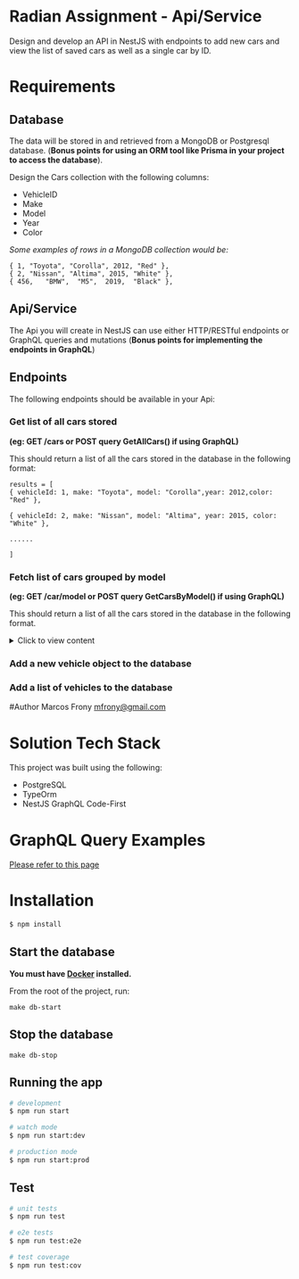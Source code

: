 Radian Assignment - Api/Service
===============================

Design and develop an API in NestJS with endpoints to add new cars and view the list of saved cars as well as a single car by ID.

# Requirements

## Database

The data will be stored in and retrieved from a MongoDB or Postgresql database. (**Bonus points for using an ORM tool like Prisma in your project to access the database**).

Design the Cars collection with the following columns:
- VehicleID
- Make
- Model
- Year
- Color

*Some examples of rows in a MongoDB collection would be:*
```text
{ 1, "Toyota", "Corolla", 2012, "Red" },
{ 2, "Nissan", "Altima", 2015, "White" },
{ 456,   "BMW",  "M5",  2019,  "Black" },
```

## Api/Service
The Api you will create in NestJS can use either HTTP/RESTful endpoints or GraphQL queries and mutations (**Bonus points for implementing the endpoints in GraphQL**)

## Endpoints

The following endpoints should be available in your Api:

### Get list of all cars stored 
**(eg: GET /cars or POST query GetAllCars() if using GraphQL)**

This should return a list of all the cars stored in the database in the following format:
```text
results = [
{ vehicleId: 1, make: "Toyota", model: "Corolla",year: 2012,color: "Red" },

{ vehicleId: 2, make: "Nissan", model: "Altima", year: 2015, color: "White" },

......

]
```

### Fetch list of cars grouped by model 
**(eg: GET /car/model or POST query GetCarsByModel() if using GraphQL)**

This should return a list of all the cars stored in the database in the following format. 
<details>

<summary>Click to view content</summary>

```text
results = [

{

    make: "Toyota",

    items: [

      { vehicleId: 1, model: "Corolla",year: 2012,color: "Red" },

      // ...other results for toyota

    ],

},

{

    make: "Nissan",

    items: [

      { vehicleId: 2, model: "Altima",year: 2015,color: "White" },

      // ...other results for toyota

    ],

},

// ... other make items

]
```
</details>

### Add a new vehicle object to the database
### Add a list of vehicles to the database


#Author
Marcos Frony <mfrony@gmail.com>

# Solution Tech Stack
This project was built using the following:
- PostgreSQL
- TypeOrm
- NestJS GraphQL Code-First

# GraphQL Query Examples
[Please refer to this page](examples.md)

# Installation
```bash
$ npm install
```

## Start the database
**You must have [Docker](https://docs.docker.com/engine/install/) installed.**

From the root of the project, run:
```shell
make db-start
```

## Stop the database
```shell
make db-stop
```

## Running the app

```bash
# development
$ npm run start

# watch mode
$ npm run start:dev

# production mode
$ npm run start:prod
```

## Test

```bash
# unit tests
$ npm run test

# e2e tests
$ npm run test:e2e

# test coverage
$ npm run test:cov
```
